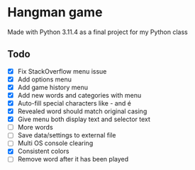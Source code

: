 # Hangman game

Made with Python 3.11.4 as a final project for my Python class

## Todo

-   [x] Fix StackOverflow menu issue
-   [x] Add options menu
-   [x] Add game history menu
-   [x] Add new words and categories with menu
-   [x] Auto-fill special characters like - and é
-   [x] Revealed word should match original casing
-   [x] Give menu both display text and selector text
-   [ ] More words
-   [ ] Save data/settings to external file
-   [ ] Multi OS console clearing
-   [x] Consistent colors
-   [ ] Remove word after it has been played
